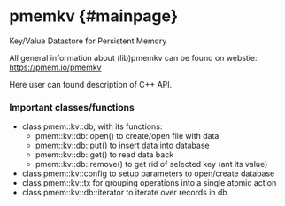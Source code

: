 pmemkv	{#mainpage}
===========================

Key/Value Datastore for Persistent Memory

All general information about (lib)pmemkv can be found on webstie:
https://pmem.io/pmemkv

Here user can found description of C++ API.

### Important classes/functions ###

 * class pmem::kv::db, with its functions:
	* pmem::kv::db::open() to create/open file with data
	* pmem::kv::db::put() to insert data into database
	* pmem::kv::db::get() to read data back
	* pmem::kv::db::remove() to get rid of selected key (ant its value)
 * class pmem::kv::config to setup parameters to open/create database
 * class pmem::kv::tx for grouping operations into a single atomic action
 * class pmem::kv::db::iterator to iterate over records in db

